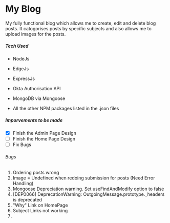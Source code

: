 # My Blog

My fully functional blog which allows me to create, edit and delete blog posts.
It catogorises posts by specific subjects and also allows me to upload images for the posts. 

##### Tech Used

* NodeJs
* EdgeJs
* ExpressJs
* Okta Authorisation API
* MongoDB via Mongoose 

* All the other NPM packages listed in the .json files

##### Imporvements to be made

- [x] Finish the Admin Page Design
- [ ] Finish the Home Page Design
- [ ] Fix Bugs

###### Bugs

1. Ordering posts wrong 
2. Image = Undefined when redoing submission for posts (Need Error Handling)
3. Mongoose Depreciation warning. Set useFindAndModify option to false
4. [DEP0066] DeprecationWarning: OutgoingMessage.prototype._headers is deprecated
5.  "Why" Link on HomePage
6.  Subject Links not working
7. 
